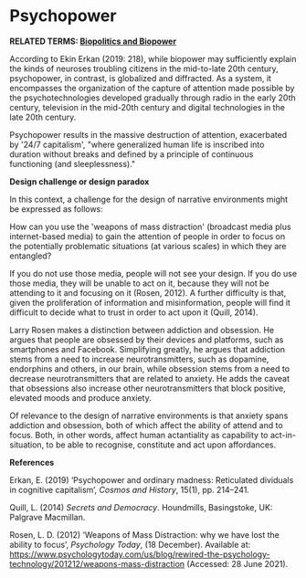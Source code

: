 # Psychopower

**RELATED TERMS: [Biopolitics and Biopower](https://github.com/narrative-environments/CourseCompendium/blob/main/Biopolitics-and-Biopower.md)**

According to Ekin Erkan (2019: 218), while biopower may sufficiently explain the kinds of neuroses troubling citizens in the mid-to-late 20th century, psychopower, in contrast, is globalized and diffracted. As a system, it encompasses the organization of the capture of attention made possible by the psychotechnologies developed gradually through radio in the early 20th century, television in the mid-20th century and digital technologies in the late 20th century. 

Psychopower results in the massive destruction of attention, exacerbated by '24/7 capitalism', "where generalized human life is inscribed into duration without breaks and defined by a principle of continuous functioning (and sleeplessness)."

**Design challenge or design paradox**

In this context, a challenge for the design of narrative environments might be expressed as follows: 

How can you use the 'weapons of mass distraction' (broadcast media plus internet-based media) to gain the attention of people in order to focus on the potentially problematic situations (at various scales) in which they are entangled?

If you do not use those media, people will not see your design. If you do use those media, they will be unable to act on it, because they will not be attending to it and focusing on it (Rosen, 2012). A further difficulty is that, given the proliferation of information and misinformation, people will find it difficult to decide what to trust in order to act upon it (Quill, 2014).

Larry Rosen makes a distinction between addiction and obsession. He argues that people are obsessed by their devices and platforms, such as smartphones and Facebook. Simplifying greatly, he argues that addiction stems from a need to increase neurotransmitters, such as dopamine, endorphins and others, in our brain, while obsession stems from a need to decrease neurotransmitters that are related to anxiety. He adds the caveat that obsessions also increase other neurotransmitters that block positive, elevated moods and produce anxiety.

Of relevance to the design of narrative environments is that anxiety spans addiction and obsession, both of which affect the ability of attend and to focus. Both, in other words, affect human actantiality as capability to act-in-situation, to be able to recognise, constitute and act upon affordances.

**References**

Erkan, E. (2019) ‘Psychopower and ordinary madness: Reticulated dividuals in cognitive capitalism’, _Cosmos and History_, 15(1), pp. 214–241.

Quill, L. (2014) _Secrets and Democracy_. Houndmills, Basingstoke, UK: Palgrave Macmillan.

Rosen, L. D. (2012) ‘Weapons of Mass Distraction: why we have lost the ability to focus’, _Psychology Today_, (18 December). Available at: https://www.psychologytoday.com/us/blog/rewired-the-psychology-technology/201212/weapons-mass-distraction (Accessed: 28 June 2021).
